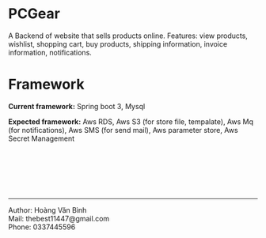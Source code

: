 # PCGear
A Backend of website that sells products online. Features: view products, wishlist, shopping cart, buy products, shipping information, invoice information, notifications.</br>
# Framework
<strong>Current framework:</strong>  Spring boot 3, Mysql
<p> <strong>Expected framework:</strong> Aws RDS, Aws S3 (for store file, tempalate), Aws Mq (for notifications), Aws SMS (for send mail), Aws parameter store, Aws Secret Management </p>


<br>
<br>
<br>
<br>
<br>
<hr>
<div>Author: Hoàng Văn Bình</div>
<div>Mail: thebest11447@gmail.com</div>
<div>Phone: 0337445596</div>
